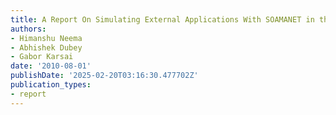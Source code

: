 ```yaml
---
title: A Report On Simulating External Applications With SOAMANET in the Loop
authors:
- Himanshu Neema
- Abhishek Dubey
- Gabor Karsai
date: '2010-08-01'
publishDate: '2025-02-20T03:16:30.477702Z'
publication_types:
- report
---
```

